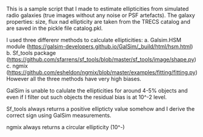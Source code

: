 This is a sample script that I made to estimate ellipticities from simulated radio galaxies (true images without any noise or PSF artefacts). 
The galaxy properties: size, flux nad ellipticity are taken from the TRECS catalog and are saved in the pickle file catalog.pkl.


I used three differenr methods to calculate ellipticities: 
a. Galsim.HSM module (https://galsim-developers.github.io/GalSim/_build/html/hsm.html) 
b. Sf_tools package (https://github.com/sfarrens/sf_tools/blob/master/sf_tools/image/shape.py)
c. ngmix (https://github.com/esheldon/ngmix/blob/master/examples/fitting/fitting.py)
However all the three methods have very high biases.


GalSim is unable to calulate the ellipticities for around 4-5% objects and even if I filter out such objects
the residual bias is at 10^-2 level.

Sf_tools always returns a positive ellipticty value somehow and I derive the correct sign using GalSim measurements.

ngmix always returns a circular ellipticity (10^-)


